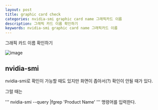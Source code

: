 ```yaml
---
layout: post
title: graphic card check
categories: nvidia-smi graphic card name 그래픽카드 이름
description: 그래픽 카드 이름 확인하기
keywords: nvidia-smi graphic card name 그래픽카드 이름
---
```


그래픽 카드 이름 확인하기

![image](https://github.com/user-attachments/assets/2992c0c7-9a97-41f3-93cb-2c2d9894ef79)

## nvidia-smi

nvidia-smi로 확인이 가능할 때도 있지만
화면이 좁아서(?) 확인이 안될 때가 있다.

그럴 때는

'''
nvidia-smi --query |fgrep 'Product Name'
'''
명령어를 입력한다.